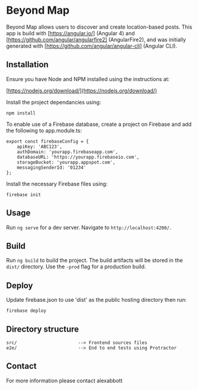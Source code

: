 # Beyond Map

Beyond Map allows users to discover and create location-based posts. This app is build with [https://angular.io/] (Angular 4) and [https://github.com/angular/angularfire2] (AngularFire2), and was initially generated with [https://github.com/angular/angular-cli] (Angular CLI).

## Installation

Ensure you have Node and NPM installed using the instructions at:

[https://nodejs.org/download/](https://nodejs.org/download/)

Install the project dependancies using:

    npm install

To enable use of a Firebase database, create a project on Firebase and add the following to app.module.ts:

    export const firebaseConfig = {
        apiKey: 'ABC123',
        authDomain: 'yourapp.firebaseapp.com',
        databaseURL: 'https://yourapp.firebaseio.com',
        storageBucket: 'yourapp.appspot.com',
        messagingSenderId: '01234'
    };

Install the necessary Firebase files using:

    firebase init

## Usage
Run `ng serve` for a dev server. Navigate to `http://localhost:4200/`.

## Build
Run `ng build` to build the project. The build artifacts will be stored in the `dist/` directory. Use the `-prod` flag for a production build.

## Deploy
Update firebase.json to use 'dist' as the public hosting directory then run:

    firebase deploy

## Directory structure

    src/                       --> Frontend sources files
    e2e/                       --> End to end tests using Protractor

## Contact

For more information please contact alexabbott